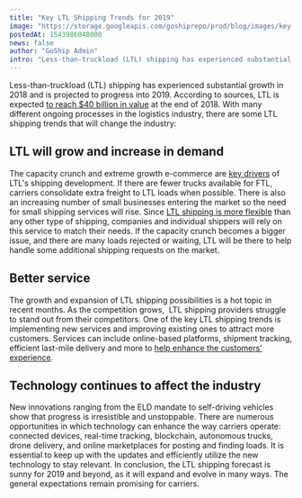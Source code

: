 ```yaml
---
title: "Key LTL Shipping Trends for 2019"
image: "https://storage.googleapis.com/goshiprepo/prod/blog/images/key-ltl-trends-for-2019-and-beyond.jpg"
postedAt: 1543986048000
news: false
author: "GoShip Admin"
intro: "Less-than-truckload (LTL) shipping has experienced substantial growth in 2018 and is projected to progress into 2019. According to sources, LTL is expected to reach $40 billion in value at the end of 2018. With many different ongoing processes in the logistics industry, there are some LTL shipping trends that will change the industry: \n\nLTL will grow and increase in demand\n-\n\nThe capacity crunch and extreme growth e-commerce are key drivers of LTL's shipping development. If there are fewer trucks available "
---
```

Less-than-truckload (LTL) shipping has experienced substantial growth in 2018 and is projected to progress into 2019. According to sources, LTL is expected [to reach $40 billion in value](https://www.supplychain247.com/article/less_than_truckload_market_analysis_and_insight) at the end of 2018. With many different ongoing processes in the logistics industry, there are some LTL shipping trends that will change the industry:

**LTL will grow and increase in demand**
----------------------------------------

The capacity crunch and extreme growth e-commerce are [key drivers](https://cerasis.com/ltl-market-analysis/) of LTL's shipping development. If there are fewer trucks available for FTL, carriers consolidate extra freight to LTL loads when possible. There is also an increasing number of small businesses entering the market so the need for small shipping services will rise. Since [LTL shipping is more flexible](https://www.goship.com/blog/how-to-make-ltl-shipping-easy/) than any other type of shipping, companies and individual shippers will rely on this service to match their needs. If the capacity crunch becomes a bigger issue, and there are many loads rejected or waiting, LTL will be there to help handle some additional shipping requests on the market.

**Better service**
------------------

The growth and expansion of LTL shipping possibilities is a hot topic in recent months. As the competition grows,  LTL shipping providers struggle to stand out from their competitors. One of the key LTL shipping trends is implementing new services and improving existing ones to attract more customers. Services can include online-based platforms, shipment tracking, efficient last-mile delivery and more to [help enhance the customers' experience](https://www.goship.com/blog/how-to-improve-your-customers-experience-through-shipping/).

**Technology continues to affect the industry**
-----------------------------------------------

New innovations ranging from the ELD mandate to self-driving vehicles show that progress is irresistible and unstoppable. There are numerous opportunities in which technology can enhance the way carriers operate: connected devices, real-time tracking, blockchain, autonomous trucks, drone delivery, and online marketplaces for posting and finding loads. It is essential to keep up with the updates and efficiently utilize the new technology to stay relevant. In conclusion, the LTL shipping forecast is sunny for 2019 and beyond, as it will expand and evolve in many ways. The general expectations remain promising for carriers.
